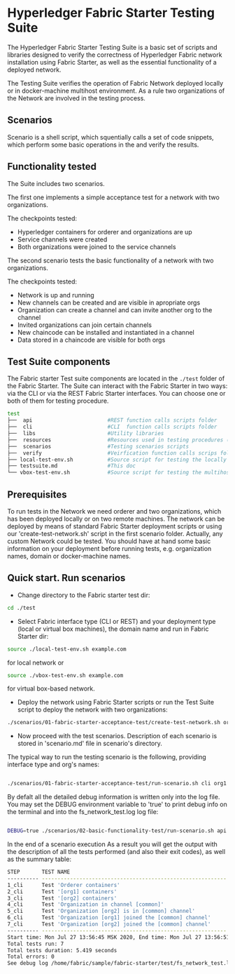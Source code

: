 # Hyperledger Fabric Starter Testing Suite

The Hyperledger Fabric Starter Testing Suite is a basic set of scripts and libraries designed to verify the correctness of Hyperledger Fabric network installation using Fabric Starter, as well as the essential functionality of a deployed network.

The Testing Suite verifies the operation of Fabric Network deployed locally or in docker-machine multihost environment. As a rule two organizations of the Network are involved in the testing process.

## Scenarios

Scenario is a shell script, which squentially calls a set of code snippets, which perform some basic operations in the and verify the results.

## Functionality tested

The Suite includes two scenarios.

The first one implements a simple acceptance test for a network with two organizations.

The checkpoints tested:

* Hyperledger containers for orderer and organizations are up
* Service channels were created
* Both organizations were joined to the service channels

The second scenario tests the basic functionality of a network with two organizations.

The checkpoints tested:

* Network is up and running
* New channels can be created and are visible in apropriate orgs
* Organization can create a channel and can invite another org to the channel
* Invited organizations can join certain channels
* New chaincode can be installed and instantiated in a channel
* Data stored in a chaincode are visible for both orgs

## Test Suite components

The Fabric starter Test suite components are located in the ```./test``` folder of the Fabric Starter. The Suite can interact with the Fabric Starter in two ways: via the CLI or via the REST Fabric Starter interfaces. You can choose one or both of them for testing procedure.

```bash
test
├──  api                        #REST function calls scripts folder
├──  cli                        #CLI  function calls scripts folder
├──  libs                       #Utility libraries
├──  resources                  #Resources used in testing procedures (sample chaincodes etc.)
├──  scenarios                  #Testing scenarios scripts
├──  verify                     #Veirfication function calls scrips folder
├── local-test-env.sh           #Source script for testing the locally installed Network
├── testsuite.md                #This doc
└── vbox-test-env.sh            #Source script for testing the multihost Network deployment
```

## Prerequisites

To run tests in the Network we need orderer and two organizations, which has been deployed locally or on two remote machines. The network can be deployed by means of standard Fabric Starter deployment scripts or using our 'create-test-network.sh' script in the first scenario folder. Actually, any custom Network could be tested. You should have at hand some basic information on your deployment before running tests, e.g. organization names, domain or docker-machine names.

## Quick start. Run scenarios

* Change directory to the Fabric starter test dir:

```bash
cd ./test
```

* Select Fabric interface type (CLI or REST) and your deployment type (local or virtual box machines), the domain name and run in Fabric Starter dir:

```bash
source ./local-test-env.sh example.com
```

for local network or

```bash
source ./vbox-test-env.sh example.com
```

for virtual box-based network.

* Deploy the network using Fabric Starter scripts or run the Test Suite script to deploy the network with two organizations:

```bash
./scenarios/01-fabric-starter-acceptance-test/create-test-network.sh org1 org2
```

* Now proceed with the test scenarios. Description of each scenario is stored in 'scenario.md' file in scenario's directory.

The typical way to run the testing scenario is the following, providing interface type and org's names:

```bash

./scenarios/01-fabric-starter-acceptance-test/run-scenario.sh cli org1 org2

```

By defalt all the detailed debug information is written only into the log file. You may set the DEBUG environment variable to 'true' to print debug info on the terminal and into the fs_network_test.log log file:

```bash

DEBUG=true ./scenarios/02-basic-functionality-test/run-scenario.sh api org1 org2

```

In the end of a scenario execution As a result you will get the output with the description of all the tests performed (and also their exit codes), as well as the summary table:

```bash
STEP       TEST NAME                                                   RESULT     TIME ELAPSED (s)
---------- ----------------------------------------------------------- ---------- ----------
1_cli      Test 'Orderer containers'                                   OK:  (0)   0.575
2_cli      Test '[org1] containers'                                    OK:  (0)   0.695
3_cli      Test '[org2] containers'                                    OK:  (0)   0.692
4_cli      Test 'Organization in channel [common]'                     OK:  (0)   0.923
5_cli      Test 'Organization [org2] is in [common] channel'           OK:  (0)   1.154
6_cli      Test 'Organization [org1] joined the [common] channel'      OK:  (0)   0.679
7_cli      Test 'Organization [org2] joined the [common] channel'      OK:  (0)   0.701
---------- ----------------------------------------------------------- ---------- ----------
Start time: Mon Jul 27 13:56:45 MSK 2020, End time: Mon Jul 27 13:56:51 MSK 2020
Total tests run: 7
Total tests duration: 5.419 seconds
Total errors: 0
See debug log /home/fabric/sample/fabric-starter/test/fs_network_test.log
```

